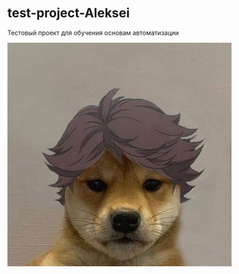 # test-project-Aleksei

Тестовый проект для обучения основам автоматизации

![Alt text](https://github.com/abaryshov/test-project-Aleksei/blob/main/ScreenShots/Pesel.jpeg)